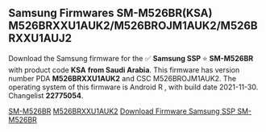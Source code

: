 <h2>Samsung Firmwares SM-M526BR(KSA) M526BRXXU1AUK2/M526BROJM1AUK2/M526BRXXU1AUJ2</h2>
Download the Samsung firmware for the ✅ <strong>Samsung SSP </strong> ⭐ <strong>SM-M526BR</strong> with product code <strong>KSA</strong> <strong> from Saudi Arabia</strong>. This firmware has version number PDA <strong>M526BRXXU1AUK2</strong> and CSC M526BROJM1AUK2. The operating system of this firmware is Android R , with build date 2021-11-30. Changelist <strong>22775054</strong>.


[SM-M526BR](https://samfirm.shop/samsung/model/SM-M526BR)
[M526BRXXU1AUK2](https://samfirm.shop/samsung/pda/M526BRXXU1AUK2)
[Download Firmware Samsung SSP SM-M526BR](https://samfirm.shop/samsung/firmware/479167)
